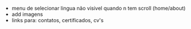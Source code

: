 - menu de selecionar lingua não visivel quando n tem scroll (home/about)
- add imagens
- links para: contatos, certificados, cv's

